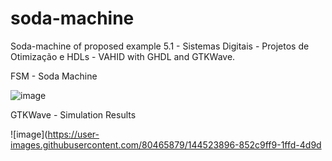 # soda-machine
Soda-machine of proposed example 5.1 - Sistemas Digitais - Projetos de Otimização e HDLs - VAHID with GHDL and GTKWave.

FSM  - Soda Machine

![image](https://user-images.githubusercontent.com/80465879/144523777-aaf8ec90-e072-42f3-bf88-62150f4cc802.png)

GTKWave - Simulation Results


![image](https://user-images.githubusercontent.com/80465879/144523896-852c9ff9-1ffd-4d9d
